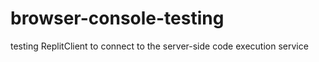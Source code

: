 # browser-console-testing
testing ReplitClient to connect to the server-side code execution service
